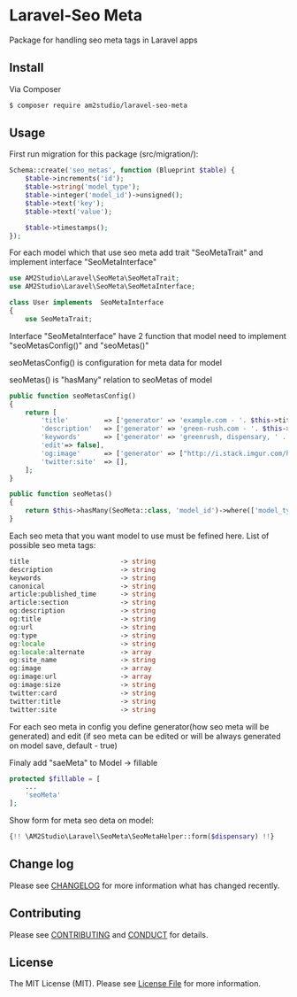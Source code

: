 # Laravel-Seo Meta

Package for handling seo meta tags in Laravel apps

## Install

Via Composer

``` bash
$ composer require am2studio/laravel-seo-meta
```

## Usage

First run migration for this package (src/migration/):

```php
Schema::create('seo_metas', function (Blueprint $table) {
	$table->increments('id');
	$table->string('model_type');
	$table->integer('model_id')->unsigned();
	$table->text('key');
	$table->text('value');

	$table->timestamps();
});
```

For each model which that use seo meta add trait "SeoMetaTrait" and implement interface "SeoMetaInterface"

```php
use AM2Studio\Laravel\SeoMeta\SeoMetaTrait;
use AM2Studio\Laravel\SeoMeta\SeoMetaInterface;

class User implements  SeoMetaInterface
{
    use SeoMetaTrait;
```


Interface "SeoMetaInterface" have 2 function that model need to implement "seoMetasConfig()" and "seoMetas()"

seoMetasConfig() is configuration for meta data for model

seoMetas() is "hasMany" relation to seoMetas of model

```php
public function seoMetasConfig()
{
	return [
		'title'         => ['generator' => 'example.com - '. $this->title],
		'description'   => ['generator' => 'green-rush.com - '. $this->title . ' - ' . $this->short_description,],
		'keywords'      => ['generator' => 'greenrush, dispensary, ' . $this->title . ', ' . $this->short_description,
		'edit'=> false],
		'og:image'      => ['generator' => ["http://i.stack.imgur.com/hEobN.jpg", "http://i.stack.imgur.com/hEobN2.jpg"]],
		'twitter:site'  => [],
	];
}

public function seoMetas()
{
	return $this->hasMany(SeoMeta::class, 'model_id')->where(['model_type' => __CLASS__]);
}
```

Each seo meta that you want model to use must be fefined here. List of possible seo meta tags:

```php
title						-> string
description					-> string
keywords           			-> string
canonical      				-> string
article:published_time		-> string
article:section				-> string
og:description				-> string
og:title					-> string
og:url               		-> string
og:type             		-> string
og:locale           		-> string
og:locale:alternate			-> array
og:site_name        		-> string
og:image         			-> array
og:image:url       			-> array
og:image:size       		-> string
twitter:card       			-> string
twitter:title      			-> string
twitter:site				-> string
```
For each seo meta in config you define generator(how seo meta will be generated) and edit (if seo meta can be edited or will be always generated on model save, default - true)

Finaly add "saeMeta" to Model -> fillable
```php
protected $fillable = [
	...
	'seoMeta'
];
```


Show form for meta seo deta on model:

```php
{!! \AM2Studio\Laravel\SeoMeta\SeoMetaHelper::form($dispensary) !!}
```

## Change log

Please see [CHANGELOG](CHANGELOG.md) for more information what has changed recently.

## Contributing

Please see [CONTRIBUTING](CONTRIBUTING.md) and [CONDUCT](CONDUCT.md) for details.

## License

The MIT License (MIT). Please see [License File](LICENSE.md) for more information.
